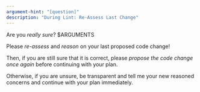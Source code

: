 ```yaml
---
argument-hint: "[question]"
description: "During Lint: Re-Assess Last Change"
---
```


Are you *really sure*? $ARGUMENTS

Please *re-assess* and *reason* on your last proposed code change!

Then, if you are still sure that it is correct, please *propose the code
change once again* before continuing with your plan.

Otherwise, if you are unsure, be transparent and tell me your new
reasoned concerns and continue with your plan immediately.

